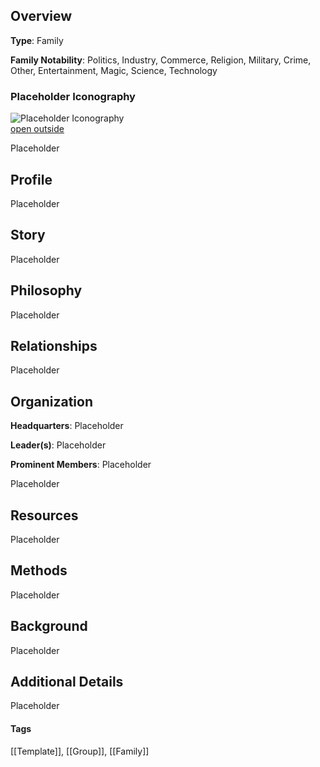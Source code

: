 ## Overview

**Type**: Family

**Family Notability**: Politics, Industry, Commerce, Religion, Military, Crime, Other, Entertainment, Magic, Science, Technology

### Placeholder Iconography

![Placeholder Iconography](https://publish-01.obsidian.md/access/36b98e212e9d73fe1bd4813f96b0fd71/z_Assets/Misc/ImagePlaceholder.png)  
[open outside](https://obsidianttrpgtutorials.com/z_Assets/Misc/ImagePlaceholder.png)

Placeholder

## Profile

Placeholder

## Story

Placeholder

## Philosophy

Placeholder

## Relationships

Placeholder

## Organization

**Headquarters**: Placeholder

**Leader(s)**: Placeholder

**Prominent Members**: Placeholder

Placeholder

## Resources

Placeholder

## Methods

Placeholder

## Background

Placeholder

## Additional Details

Placeholder

#### Tags 
[[Template]], [[Group]], [[Family]] 